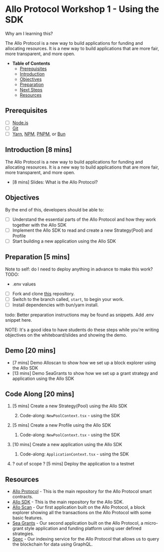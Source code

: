 # Allo Protocol Workshop 1 - Using the SDK


Why am I learning this?

The Allo Protocol is a new way to build applications for funding and allocating resources. It is a new way to build applications that are more fair, more transparent, and more open.


- **Table of Contents**
  - [Prerequisites](#prerequisites)
  - [Introduction](#introduction)
  - [Objectives](#objectives)
  - [Preparation](#preparation)
  - [Next Steps](#next-steps)
  - [Resources](#resources)


## Prerequisites

- [ ] [Node.js](https://nodejs.org/en/download/)
- [ ] [Git](https://git-scm.com/downloads)
- [ ] [Yarn](https://yarnpkg.com/en/docs/install), [NPM](https://www.npmjs.com/get-npm), [PNPM](https://pnpm.js.org/en/installation), or [Bun](https://bun.sh/docs/installation)

## Introduction [8 mins]

The Allo Protocol is a new way to build applications for funding and allocating resources. It is a new way to build applications that are more fair, more transparent, and more open.

- [8 mins] Slides: What is the Allo Protocol?


## Objectives

By the end of this, developers should be able to:

- [ ] Understand the essential parts of the Allo Protocol and how they work together with the Allo SDK
- [ ] Implement the Allo SDK to read and create a new Strategy(Pool) and Profile
- [ ] Start building a new application using the Allo SDK

## Preparation [5 mins]

Note to self: do I need to deploy anything in advance to make this work?
TODO:
- .env values

- [ ] Fork and clone [this](https://github.com/allo-protocol/allo-sdk-workshop-1.git) repository.
- [ ] Switch to the branch called, `start`, to begin your work.
- [ ] Install dependencies with bun/yarn install.

todo: Better preparation instructions may be found as snippets. Add .env snippet here.


NOTE: It's a good idea to have students do these steps while you're writing objectives on the whiteboard/slides and showing the demo.


## Demo [20 mins]

- [7 mins] Demo Alloscan to show how we set up a block explorer using the Allo SDK
- [13 mins] Demo SeaGrants to show how we set up a grant strategy and application using the Allo SDK


## Code Along [20 mins]

1. [5 mins] Create a new Strategy(Pool) using the Allo SDK
   
   2. Code-along: `NewPoolContext.tsx` - using the SDK
 
2. [5 mins] Create a new Profile using the Allo SDK
   
   1. Code-along: `NewPoolContext.tsx` - using the SDK
   
3. [10 mins] Create a new application using the Allo SDK

   1. Code-along: `ApplicationContext.tsx` - using the SDK
 
4. ? out of scope ? [5 mins] Deploy the application to a testnet


## Resources

- [Allo Protocol](https://github.com/allo-protocol/allo-v2) - This is the main repository for the Allo Protocol smart contracts.
- [Allo SDK](https://github.com/allo-protocol/allo-v2-sdk) - This is the main repository for the Allo SDK.
- [Allo Scan](https://github.com/allo-protocol/allo-scan) - Our first application built on the Allo Protocol, a block explorer showing all the transactions on the Allo Protocol with some basic features.
- [Sea Grants](https://github.com/allo-protocol/SeaGrants) - Our second application built on the Allo Protocol, a micro-grant style application and funding platform using user defined strategies.
- [Spec](https://github.com/allo-protocol/allo-v2-spec) - Our indexing service for the Allo Protocol that allows us to query the blockchain for data using GraphQL.